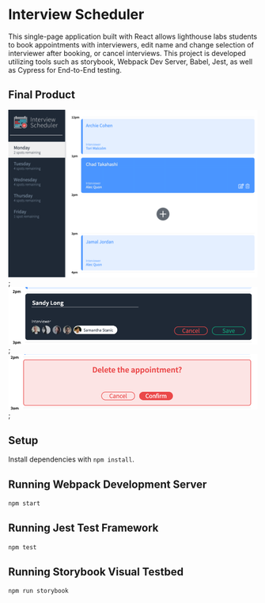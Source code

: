 # Interview Scheduler
This single-page application built with React allows lighthouse labs students to book appointments with interviewers, edit name and change selection of interviewer after booking, or cancel interviews. 
This project is developed utilizing tools such as storybook, Webpack Dev Server, Babel, Jest, as well as Cypress for End-to-End testing.

## Final Product
!["main layout"](https://github.com/doge33/scheduler/blob/master/docs/main.png?raw=true);
!["new interview form"](https://github.com/doge33/scheduler/blob/master/docs/add-new-form.png?raw=true);
!["delete confirmation"](https://github.com/doge33/scheduler/blob/master/docs/delete-confirmation.png?raw=true);

## Setup

Install dependencies with `npm install`.

## Running Webpack Development Server

```sh
npm start
```

## Running Jest Test Framework

```sh
npm test
```

## Running Storybook Visual Testbed

```sh
npm run storybook
```


